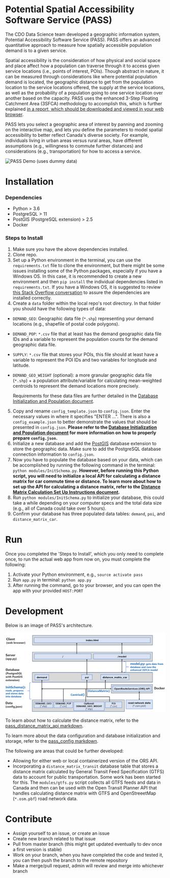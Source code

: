 # Potential Spatial Accessibility Software Service (PASS)

The CDO Data Science team developed a geographic information system, Potential Accessibility Software Service (PASS). PASS offers an advanced quantitative approach to measure how spatially accessible population demand is to a given service.

Spatial accessibility is the consideration of how physical and social space and place affect how a population can traverse through it to access given service locations (i.e., points of interest, POIs). Though abstract in nature, it can be measured through considerations like where potential population demand is located, the geographic distance to get from the population location to the service locations offered, the supply at the service locations, as well as the probability of a population going to one service location over another based on the capacity. PASS uses the enhanced 3-Step Floating Catchment Area (3SFCA) methodology to accomplish this, which is further explained [in a report, which should be downloaded and viewed in your web browser](https://dsd-esdc-edsc.github.io/pass/).

PASS lets you select a geographic area of interest by panning and zooming on the interactive map, and lets you define the parameters to model spatial accessibility to better reflect Canada's diverse society. For example, individuals living in urban areas versus rural areas, have different assumptions (e.g., willingness to commute further distances) and considerations (e.g., transportation) for how to access a service.

![PASS Demo (uses dummy data)](/docs/pass_v0.1.gif)

# Installation

### Dependencies

- Python > 3.6
- PostgreSQL > 11
- PostGIS (PostgreSQL extension) > 2.5
- Docker

### Steps to Install

1. Make sure you have the above dependencies installed.
2. Clone repo.
3. Set up a Python environment in the terminal, you can use the `requirements.txt` file to clone the environment, but there might be some issues installing some of the Python packages, especially if you have a Windows OS. In this case, it is recommended to create a new environment and then `pip install` the individual dependencies listed in `requirements.txt`. If you have a Windows OS, it is suggested to review [this Stack Overflow conversation](https://stackoverflow.com/questions/29222269/is-there-a-way-to-have-a-conditional-requirements-txt-file-for-my-python-applica) to assure the dependencies are installed correctly.
4. Create a `data` folder within the local repo's root directory. In that folder you should have the following types of data:

- `DEMAND_GEO`: Geographic data file (`*.shp`) representing your demand locations (e.g., shapefile of postal code polygons).
- `DEMAND_POP`: `*.csv` file that at least has the demand geographic data file IDs and a variable to represent the population counts for the demand geographic data file.
- `SUPPLY`: `*.csv` file that stores your POIs, this file should at least have a variable to represent the POI IDs and two variables for longitude and latitude.
- `DEMAND_GEO_WEIGHT` (optional): a more granular geographic data file (`*.shp`) + a population attribute/variable for calculating mean-weighted centroids to represent the demand locations more precisely.

  Requirements for these data files are further detailed in the [Database Initialization and Population document](docs/pass_config.md).

5. Copy and rename `config_template.json` to `config.json`. Enter the necessary values in where it specifies "ENTER ...". There is also a `config_example.json` to better demonstrate the values that should be presented in `config.json`. **Please refer to the [Database Initialization and Population document](docs/pass_config.md) for more information on how to properly prepare `config.json`.**
6. Initialize a new database and add the [PostGIS](https://postgis.net/) database extension to store the geographic data. Make sure to add the PostgreSQL database connection information to `config.json`.
7. Now you have to populate the database based on your data, which can be accomplished by running the following command in the terminal: `python modules/InitSchema.py`. **However, before running this Python script, you will need to initialize a local API for calculating a distance matrix for car commute time or distance. To learn more about how to set up the API for calculating a distance matrix, refer to the [Distance Matrix Calculation Set Up Instructions document](docs/pass_distance_matrix_api.md).**
8. Run `python modules/InitSchema.py` to initialize your database, this could take a while depending on your computer specs and the total data size (e.g., all of Canada could take over 5 hours).
9. Confirm your database has three populated data tables: `demand`, `poi`, and `distance_matrix_car`.

# Run

Once you completed the 'Steps to Install', which you only need to complete once, to run the actual web app from now on, you must complete the following:

1. Activate your Python environment, e.g., `source activate pass`
3. Run `app.py` in terminal: `python app.py`
4. After running the command, go to your browser, and you can open the app with your provided `HOST:PORT`

# Development

Below is an image of PASS's architecture.

![PASS Architecture](docs/pass_architecture.png)

To learn about how to calculate the distance matrix, refer to the [pass_distance_matrix_api markdown](docs/pass_distance_matrix_api.md).

To learn more about the data configuration and database initialization and storage, refer to the [pass_config markdown](docs/pass_config.md).

The following are areas that could be further developed:

- Allowing for either web or local containerized version of the ORS API.
- Incorporating a `distance_matrix_transit` database table that stores a distance matrix calculated by General Transit Feed Specification (GTFS) data to account for public transportation. Some work has been started for this. The `modules/gtfs.py` script collects all GTFS feeds and data in Canada and then can be used with the Open Transit Planner API that handles calculating distance matrix with GTFS and OpenStreeetMap (`*.osm.pbf`) road network data.

# Contribute

- Assign yourself to an issue, or create an issue
- Create new branch related to that issue
- Pull from master branch (this might get updated eventually to dev once a first version is stable)
- Work on your branch, when you have completed the code and tested it, you can then push the branch to the remote repository
- Make a merge/pull request, admin will review and merge into whichever branch

